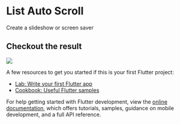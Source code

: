 # List Auto Scroll

Create a slideshow or screen saver

## Checkout the result

![](https://github.com/JAtoms/FlutterAnimations/blob/FlutterListPageAnims5/assets/20230105_031350.gif)

A few resources to get you started if this is your first Flutter project:

- [Lab: Write your first Flutter app](https://docs.flutter.dev/get-started/codelab)
- [Cookbook: Useful Flutter samples](https://docs.flutter.dev/cookbook)

For help getting started with Flutter development, view the
[online documentation](https://docs.flutter.dev/), which offers tutorials,
samples, guidance on mobile development, and a full API reference.
